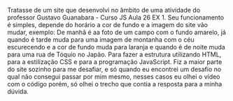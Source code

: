 Tratasse de um site que desenvolvi no âmbito de uma atividade do professor Gustavo Guanabara - Curso JS Aula 26 EX 1. 
Seu funcionamento é simples, depende do horário a cor de fundo e a imagem do site vão mudar, exemplo: De manhã é aa foto de um campo com o fundo amarelo, já quando é tarde muda para uma imagem de montanha com o céu escurecendo e a cor de fundo muda para laranja e quando é de noite muda para uma rua de Tóquio no Japão. Para fazer a estrutura utilizando HTML, para a estilização CSS e para a programação JavaScript. 
Fiz a maior parte do site sozinho para me desafiar, e só quando eu encontrei um desafio no qual não consegui passar por mim mesmo, nesses casos eu olhei o vídeo com o código porém, só olhei o trecho que contia a resposta para a minha dúvida.

